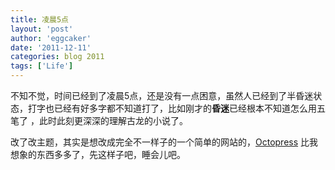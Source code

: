```yaml
---
title: 凌晨5点 
layout: 'post'
author: 'eggcaker'
date: '2011-12-11'
categories: blog 2011
tags: ['Life']
---
```



不知不觉，时间已经到了凌晨5点，还是没有一点困意，虽然人已经到了半昏迷状态，打字也已经有好多字都不知道打了，比如刚才的**昏迷**已经根本不知道怎么用五笔了
，此时此刻更深深的理解古龙的小说了。

改了改主题，其实是想改成完全不一样子的一个简单的网站的，[Octopress]([http://octopress.org](http://octopress.org)) 比我想象的东西多多了，先这样子吧，睡会儿吧。

